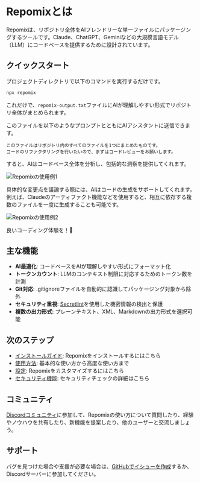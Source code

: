 # Repomixとは

Repomixは、リポジトリ全体をAIフレンドリーな単一ファイルにパッケージングするツールです。Claude、ChatGPT、Geminiなどの大規模言語モデル（LLM）にコードベースを提供するために設計されています。

## クイックスタート

プロジェクトディレクトリで以下のコマンドを実行するだけです。

```bash
npx repomix
```

これだけで、`repomix-output.txt`ファイルにAIが理解しやすい形式でリポジトリ全体がまとめられます。

このファイルを以下のようなプロンプトとともにAIアシスタントに送信できます。

```
このファイルはリポジトリ内のすべてのファイルを1つにまとめたものです。
コードのリファクタリングを行いたいので、まずはコードレビューをお願いします。
```

すると、AIはコードベース全体を分析し、包括的な洞察を提供してくれます。

![Repomixの使用例1](/images/docs/repomix-file-usage-1.png)

具体的な変更点を議論する際には、AIはコードの生成をサポートしてくれます。例えば、Claudeのアーティファクト機能などを使用すると、相互に依存する複数のファイルを一度に生成することも可能です。

![Repomixの使用例2](/images/docs/repomix-file-usage-2.png)

良いコーディング体験を！🚀

## 主な機能

- **AI最適化**: コードベースをAIが理解しやすい形式にフォーマット化
- **トークンカウント**: LLMのコンテキスト制限に対応するためのトークン数を計測
- **Git対応**: .gitignoreファイルを自動的に認識してパッケージング対象から除外
- **セキュリティ重視**: [Secretlint](https://github.com/secretlint/secretlint)を使用した機密情報の検出と保護
- **複数の出力形式**: プレーンテキスト、XML、Markdownの出力形式を選択可能

## 次のステップ

- [インストールガイド](installation.md): Repomixをインストールするにはこちら
- [使用方法](usage.md): 基本的な使い方から高度な使い方まで
- [設定](configuration.md): Repomixをカスタマイズするにはこちら
- [セキュリティ機能](security.md): セキュリティチェックの詳細はこちら

## コミュニティ

[Discordコミュニティ](https://discord.gg/wNYzTwZFku)に参加して、Repomixの使い方について質問したり、経験やノウハウを共有したり、新機能を提案したり、他のユーザーと交流しましょう。

## サポート

バグを見つけた場合や支援が必要な場合は、[GitHubでイシューを作成](https://github.com/yamadashy/repomix/issues)するか、Discordサーバーに参加してください。
